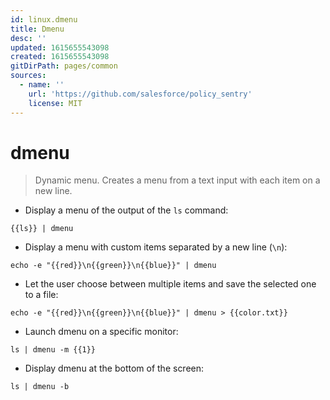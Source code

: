 ```yaml
---
id: linux.dmenu
title: Dmenu
desc: ''
updated: 1615655543098
created: 1615655543098
gitDirPath: pages/common
sources:
  - name: ''
    url: 'https://github.com/salesforce/policy_sentry'
    license: MIT
---
```

# dmenu

> Dynamic menu.
> Creates a menu from a text input with each item on a new line.

- Display a menu of the output of the `ls` command:

`{{ls}} | dmenu`

- Display a menu with custom items separated by a new line (`\n`):

`echo -e "{{red}}\n{{green}}\n{{blue}}" | dmenu`

- Let the user choose between multiple items and save the selected one to a file:

`echo -e "{{red}}\n{{green}}\n{{blue}}" | dmenu > {{color.txt}}`

- Launch dmenu on a specific monitor:

`ls | dmenu -m {{1}}`

- Display dmenu at the bottom of the screen:

`ls | dmenu -b`

